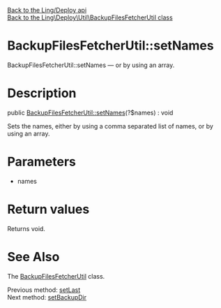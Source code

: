 [Back to the Ling/Deploy api](https://github.com/lingtalfi/Deploy/blob/master/doc/api/Ling/Deploy.md)<br>
[Back to the Ling\Deploy\Util\BackupFilesFetcherUtil class](https://github.com/lingtalfi/Deploy/blob/master/doc/api/Ling/Deploy/Util/BackupFilesFetcherUtil.md)


BackupFilesFetcherUtil::setNames
================



BackupFilesFetcherUtil::setNames — or by using an array.




Description
================


public [BackupFilesFetcherUtil::setNames](https://github.com/lingtalfi/Deploy/blob/master/doc/api/Ling/Deploy/Util/BackupFilesFetcherUtil/setNames.md)(?$names) : void




Sets the names, either by using a comma separated list of names,
or by using an array.




Parameters
================


- names

    


Return values
================

Returns void.








See Also
================

The [BackupFilesFetcherUtil](https://github.com/lingtalfi/Deploy/blob/master/doc/api/Ling/Deploy/Util/BackupFilesFetcherUtil.md) class.

Previous method: [setLast](https://github.com/lingtalfi/Deploy/blob/master/doc/api/Ling/Deploy/Util/BackupFilesFetcherUtil/setLast.md)<br>Next method: [setBackupDir](https://github.com/lingtalfi/Deploy/blob/master/doc/api/Ling/Deploy/Util/BackupFilesFetcherUtil/setBackupDir.md)<br>


